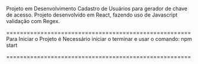 Projeto em Desenvolvimento
Cadastro de Usuários para gerador de chave de acesso.
Projeto desenvolvido em React, fazendo uso de Javascript
validação com Regex.

======================================================
Para Iniciar o Projeto é Necessário  iniciar o terminar
e usar o comando:
npm start

======================================================
